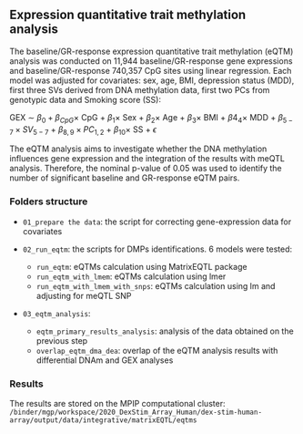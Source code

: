 ## Expression quantitative trait methylation analysis

The baseline/GR-response expression quantitative trait methylation (eQTM) analysis was conducted on 11,944 baseline/GR-response gene expressions and baseline/GR-response 740,357 CpG sites using linear regression. Each model was adjusted for covariates: sex, age, BMI, depression status (MDD), first three SVs derived from DNA methylation data, first two PCs from genotypic data and Smoking score (SS):  

GEX $∼$ $β_0 + β_{CpG} \times$ CpG $+$ $β_1 \times$ Sex $+$ $β_2 \times$ Age $+$ $β_3 \times$ BMI $+$ $β4_4 \times$ MDD $+$ $β_{5-7} \times SV_{5-7}$ $+$ $β_{8,9} \times PC_{1,2}$ $+$ $β_{10} \times$ SS $+$ $ϵ$ 

The eQTM analysis aims to investigate whether the DNA methylation influences gene expression and the integration of the results with meQTL analysis. Therefore, the nominal p-value of 0.05 was used to identify the number of significant baseline and GR-response eQTM pairs.

### Folders structure

- `01_prepare the data`: the script for correcting gene-expression data for covariates
- `02_run_eqtm`: the scripts for DMPs identifications. 6 models were tested:
  
    - `run_eqtm`: eQTMs calculation using MatrixEQTL package
    - `run_eqtm_with_lmem`:  eQTMs calculation using lmer
    - `run_eqtm_with_lmem_with_snps`: eQTMs calculation using lm and adjusting for meQTL SNP
- `03_eqtm_analysis`:

    - `eqtm_primary_results_analysis`: analysis of the data obtained on the previous step
    - `overlap_eqtm_dma_dea`:  overlap of the eQTM analysis results with differential DNAm and GEX analyses

### Results

The results are stored on the MPIP computational cluster: `/binder/mgp/workspace/2020_DexStim_Array_Human/dex-stim-human-array/output/data/integrative/matrixEQTL/eqtms`

